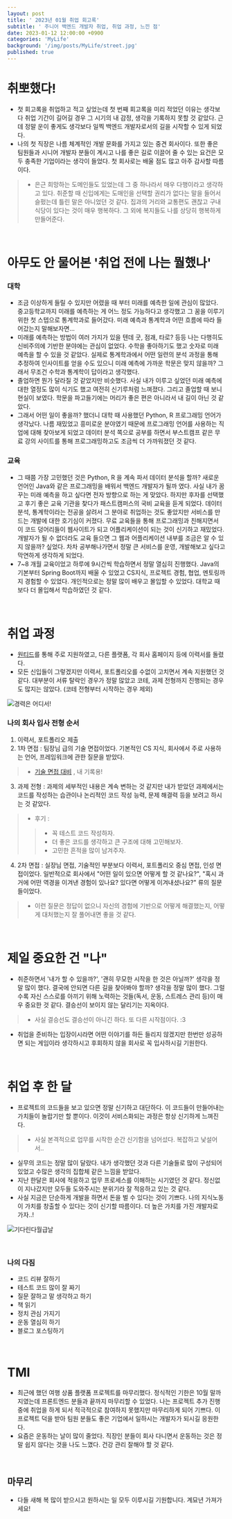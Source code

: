 ```yaml
---
layout: post
title: ' 2023년 01월 취업 회고록'
subtitle: ' 주니어 백엔드 개발자 취업, 취업 과정, 느낀 점'
date: 2023-01-12 12:00:00 +0900
categories: 'MyLife'
background: '/img/posts/MyLife/street.jpg'
published: true
---
```


# 취뽀했다!

- 첫 회고록을 취업하고 적고 싶었는데 첫 번째 회고록을 미리 적었던 이유는 생각보다 취업 기간이 길어길 경우 그 시기의 내 감정, 생각을 기록하지 못할 것 같았다. 근데 정말 운이 좋게도 생각보다 일찍 백엔드 개발자로서의 길을 시작할 수 있게 되었다. 
- 나의 첫 직장은 나름 체계적인 개발 문화를 가지고 있는 중견 회사이다. 또한 좋은 팀원들과 시니어 개발자 분들이 계시고 나를 좋은 길로 이끌어 줄 수 있는 요건은 모두 충족한 기업이라는 생각이 들었다. 첫 회사로는 배울 점도 많고 아주 감사할 따름이다.
> - 은근 희망하는 도메인들도 있었는데 그 중 하나라서 매우 다행이라고 생각하고 있다. 취준할 때 신입에게는 도매인을 선택할 권리가 없다는 말을 들어서 슬펐는데 틀린 말은 아니었던 것 같다. 집과의 거리와 교통편도 괜찮고 구내 식당이 있다는 것이 매우 행복하다. 그 외에 복지들도 나를 상당히 행복하게 만들어준다.

<br>

# 아무도 안 물어본 '취업 전에 나는 뭘했나'

### 대학

- 조금 이상하게 들릴 수 있지만 어렸을 때 부터 미래를 예측한 일에 관심이 많았다. 중고등학교까지 미래를 예측하는 게 어느 정도 가능하다고 생각했고 그 꿈을 이루기 위한 첫 스텝으로 통계학과로 들어갔다. 미래 예측과 통계학과 어떤 흐름에 따라 들어갔는지 말해보자면... 
- 미래를 예측하는 방법이 여러 가지가 있을 텐데 굿, 점괘, 타로? 등등 나는 다행히도 신비주의에 기반한 분야에는 관심이 없었다. 수학을 좋아하기도 했고 숫자로 미래 예측을 할 수 있을 것 같았다. 실제로 통계학과에서 어떤 일련의 분석 과정을 통해 추정하여 인사이트를 얻을 수도 있으니 미래 예측에 가까운 학문은 맞지 않을까? 그래서 무조건 수학과 통계학이 답이라고 생각했다.
- 졸업하면 뭔가 달라질 것 같았지만 비슷했다. 사실 내가 이루고 싶었던 미래 예측에 대한 열정도 많이 식기도 했고 여전히 신기루처럼 느껴졌다. 그리고 졸업할 때 보니 현실이 보였다. 학문을 파고들기에는 머리가 좋은 편은 아니라서 내 길이 아닌 것 같았다. 
- 그래서 어떤 일이 좋을까? 했더니 대학 때 사용했던 Python, R 프로그래밍 언어가 생각났다. 나름 재밌었고 흥미로운 분야였기 때문에 프로그래밍 언어를 사용하는 직업에 대해 찾아보게 되었고 데이터 분석 쪽으로 공부를 하면서 부스트캠프 같은 무료 강의 사이트를 통해 프로그래밍하고도 조금씩 더 가까워졌던 것 같다. 

### 교육

- 그 때쯤 가장 고민했던 것은 Python, R 을 계속 파서 데이터 분석을 할까? 새로운 언어인 Java와 같은 프로그래밍을 배워서 백엔드 개발자가 될까 였다. 사실 내가 꿈꾸는 미래 예측을 하고 싶다면 전자 방향으로 하는 게 맞았다. 하지만 후자를 선택했고 후기 좋은 교육 기관을 찾다가 패스트캠퍼스의 국비 교육을 듣게 되었다. 데이터 분석, 통계학이라는 전공을 살려서 그 분야로 취업하는 것도 좋았지만 서비스를 만드는 개발에 대한 호기심이 커졌다. 무료 교육들을 통해 프로그래밍과 친해지면서 이 코드 덩어리들이 웹사이트가 되고 어플리케이션이 되는 것이 신기하고 재밌었다. 개발자가 될 수 없더라도 교육 들으면 그 웹과 어플리케이션 내부를 조금은 알 수 있지 않을까? 싶었다. 차차 공부해나가면서 정말 큰 서비스를 운영, 개발해보고 싶다고 막연하게 생각하게 되었다. 
- 7~8 개월 교육이었고 하루에 9시간씩 학습하면서 정말 열심히 진행했다. Java의 기본부터 Spring Boot까지 배울 수 있었고 CS지식, 프로젝트 경험, 협업, 멘토링까지 경험할 수 있었다. 개인적으로는 정말 많이 배우고 몰입할 수 있었다. 대학교 때보다 더 몰입해서 학습하였던 것 같다. 

<br>

# 취업 과정

- [원티드](https://www.wanted.co.kr/)를 통해 주로 지원하였고, 다른 플랫폼, 각 회사 홈페이지 등에 이력서를 돌렸다.
- 모든 신입들이 그렇겠지만 이력서, 포트폴리오를 수없이 고치면서 계속 지원했던 것 같다. 대부분이 서류 탈락인 경우가 정말 많았고 코테, 과제 전형까지 진행되는 경우도 많지는 않았다. (코테 전형부터 시작하는 경우 제외)

![경력은 어디서!](https://user-images.githubusercontent.com/88040158/211986964-3dcffa2f-e2b3-4e31-8764-66e3df27c330.jpeg)

### 나의 회사 입사 전형 순서
1. 이력서, 포트폴리오 제출
2. 1차 면접 : 팀장님 급의 기술 면접이었다. 기본적인 CS 지식, 회사에서 주로 사용하는 언어, 프레임워크에 관한 질문을 받았다.
> - [기술 면접 대비](https://iheese.github.io/category/ETC/) , 내 기록용!
3. 과제 전형 : 과제의 세부적인 내용은 계속 변하는 것 같지만 내가 받았던 과제에서는 코드를 작성하는 습관이나 논리적인 코드 작성 능력, 문제 해결력 등을 보려고 하시는 것 같았다.
> - 후기 : 
> > - 꼭 테스트 코드 작성하자.
> > - 더 좋은 코드를 생각하고 큰 구조에 대해 고민해보자.
> > - 고민한 흔적을 많이 남겨주자.

4. 2차 면접 : 실장님 면접, 기술적인 부분보다 이력서, 포트폴리오 중심 면접, 인성 면접이었다. 일반적으로 회사에서 "어떤 일이 있으면 어떻게 할 것 같나요?", "혹시 과거에 어떤 역경을 이겨낸 경험이 있나요? 있다면 어떻게 이겨내셨나요?" 류의 질문들이었다. 
> - 이런 질문은 정답이 없으니 자신의 경험에 기반으로 어떻게 해결했는지, 어떻게 대처했는지 잘 풀어내면 좋을 것 같다. 

<br>

# 제일 중요한 건 "나"

- 취준하면서 '내가 할 수 있을까?', '괜히 무모한 시작을 한 것은 아닐까?' 생각을 정말 많이 했다. 결국에 안되면 다른 길을 찾아봐야 할까? 생각을 정말 많이 했다. 그럴수록 자신 스스로를 아끼기 위해 노력하는 것들(독서, 운동, 스트레스 관리 등)이 매우 중요한 것 같다. 결승선이 보이지 않는 달리기는 지옥이다. 
> - 사실 결승선도 결승선이 아니긴 하다. 또 다른 시작점이다. :3
- 취업을 준비하는 입장이시라면 어떤 이야기를 하든 들리지 않겠지만 한번만 성공하면 되는 게임이라 생각하시고 후회하지 않을 회사로 꼭 입사하시길 기원한다.

<br>

# 취업 후 한 달
- 프로젝트의 코드들을 보고 있으면 정말 신기하고 대단하다. 이 코드들이 만들어내는 가치들이 놀랍기만 할 뿐이다. 이것이 서비스화되는 과정은 항상 신기하게 느껴진다.  
> - 사실 본격적으로 업무를 시작한 순간 신기함을 넘어섰다. 복잡하고 낯설어서..
- 실무의 코드는 정말 많이 달랐다. 내가 생각했던 것과 다른 기술들로 많이 구성되어 있었고 수많은 생각의 집합체 같은 느낌을 받았다.
- 지난 한달은 회사에 적응하고 업무 프로세스를 이해하는 시기였던 것 같다. 정신없이 지나갔지만 모두들 도와주시는 분위기라 잘 적응하고 있는 것 같다.
- 사실 지금은 단순하게 개발을 하면서 돈을 벌 수 있다는 것이 기쁘다. 나의 지식노동이 가치를 창출할 수 있다는 것이 신기할 따름이다. 더 높은 가치를 가진 개발자로 가자..!    

![기다린다월급날](https://user-images.githubusercontent.com/88040158/212000844-3dc146f6-7848-4ba0-bec7-877c74b9510e.jpeg)

<br>

### 나의 다짐
- 코드 리뷰 잘하기
- 테스트 코드 많이 잘 짜기
- 질문 잘하고 말 생각하고 하기 
- 책 읽기
- 정치 관심 가지기
- 운동 열심히 하기
- 블로그 포스팅하기

<br>

# TMI
- 최근에 했던 여행 상품 플랫폼 프로젝트를 마무리했다. 정식적인 기한은 10월 말까지였는데 프론트엔드 분들과 끝까지 마무리할 수 있었다. 나는 프로젝트 추가 진행 중에 취업을 하게 되서 적극적으로 참여하지 못했지만 마무리하게 되어 기쁘다. 이 프로젝트 덕을 받아 팀원 분들도 좋은 기업에서 일하시는 개발자가 되시길 응원한다. 
- 요즘은 운동하는 날이 많이 줄었다. 직장인 분들이 회사 다니면서 운동하는 것은 정말 쉽지 않다는 것을 나도 느꼈다. 건강 관리 잘해야 할 것 같다. 

<br>

## 마무리
- 다들 새해 복 많이 받으시고 원하시는 일 모두 이루시길 기원합니다. 계묘년 가져가세요!